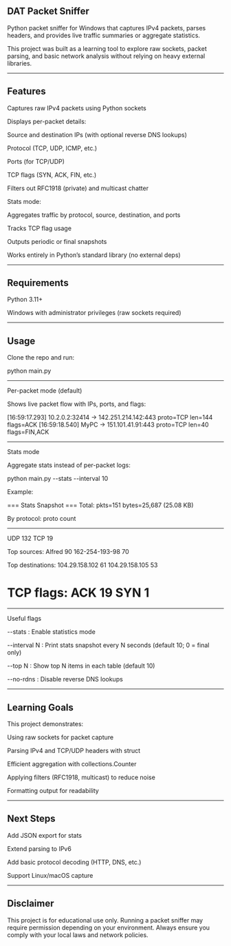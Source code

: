 ## DAT Packet Sniffer

Python packet sniffer for Windows that captures IPv4 packets, parses headers, and provides live traffic summaries or aggregate statistics.

This project was built as a learning tool to explore raw sockets, packet parsing, and basic network analysis without relying on heavy external libraries.

---

## Features

Captures raw IPv4 packets using Python sockets

Displays per-packet details:

Source and destination IPs (with optional reverse DNS lookups)

Protocol (TCP, UDP, ICMP, etc.)

Ports (for TCP/UDP)

TCP flags (SYN, ACK, FIN, etc.)

Filters out RFC1918 (private) and multicast chatter

Stats mode:

Aggregates traffic by protocol, source, destination, and ports

Tracks TCP flag usage

Outputs periodic or final snapshots

Works entirely in Python’s standard library (no external deps)

---

## Requirements

Python 3.11+

Windows with administrator privileges (raw sockets required)

---

## Usage

Clone the repo and run:

python main.py

---

Per-packet mode (default)

Shows live packet flow with IPs, ports, and flags:

[16:59:17.293] 10.2.0.2:32414 -> 142.251.214.142:443  proto=TCP len=144 flags=ACK
[16:59:18.540] MyPC -> 151.101.41.91:443           proto=TCP len=40 flags=FIN,ACK

---

Stats mode

Aggregate stats instead of per-packet logs:

python main.py --stats --interval 10

Example:

=== Stats Snapshot ===
Total: pkts=151  bytes=25,687 (25.08 KB)

By protocol:
  proto       count
  ----------  ------
  UDP         132
  TCP          19

Top sources:
  Alfred           90
  162-254-193-98   70

Top destinations:
  104.29.158.102   61
  104.29.158.105   53

TCP flags:
  ACK             19
  SYN              1
======================

---

Useful flags

--stats : Enable statistics mode

--interval N : Print stats snapshot every N seconds (default 10; 0 = final only)

--top N : Show top N items in each table (default 10)

--no-rdns : Disable reverse DNS lookups

---

## Learning Goals

This project demonstrates:

Using raw sockets for packet capture

Parsing IPv4 and TCP/UDP headers with struct

Efficient aggregation with collections.Counter

Applying filters (RFC1918, multicast) to reduce noise

Formatting output for readability

---

## Next Steps

Add JSON export for stats

Extend parsing to IPv6

Add basic protocol decoding (HTTP, DNS, etc.)

Support Linux/macOS capture

---

## Disclaimer

This project is for educational use only. Running a packet sniffer may require permission depending on your environment. Always ensure you comply with your local laws and network policies.
